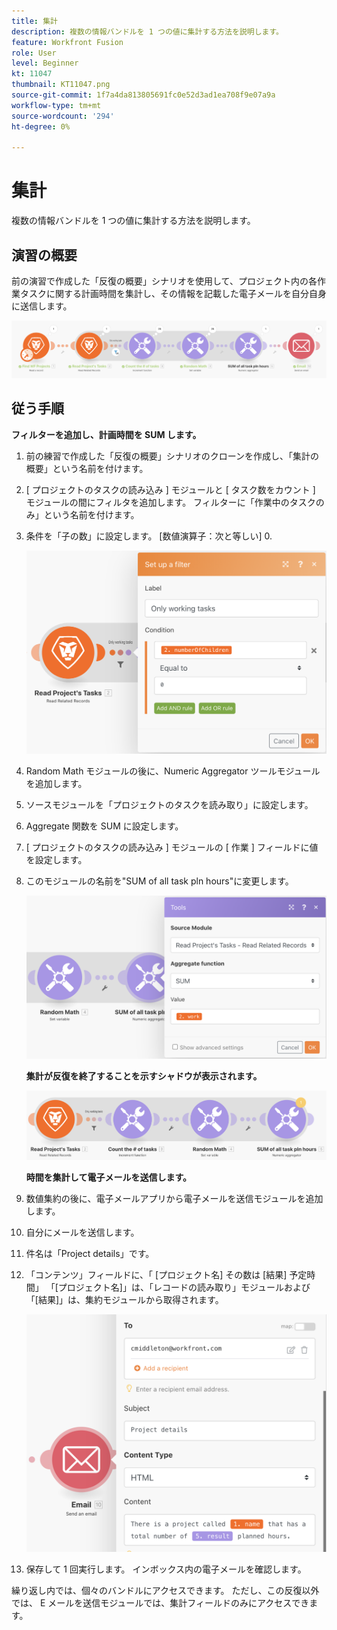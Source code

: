 ```yaml
---
title: 集計
description: 複数の情報バンドルを 1 つの値に集計する方法を説明します。
feature: Workfront Fusion
role: User
level: Beginner
kt: 11047
thumbnail: KT11047.png
source-git-commit: 1f7a4da813805691fc0e52d3ad1ea708f9e07a9a
workflow-type: tm+mt
source-wordcount: '294'
ht-degree: 0%

---
```



# 集計

複数の情報バンドルを 1 つの値に集計する方法を説明します。

## 演習の概要

前の演習で作成した「反復の概要」シナリオを使用して、プロジェクト内の各作業タスクに関する計画時間を集計し、その情報を記載した電子メールを自分自身に送信します。

![集約画像 1](../12-exercises/assets/aggregation-walkthrough-1.png)

## 従う手順

**フィルターを追加し、計画時間を SUM します。**

1. 前の練習で作成した「反復の概要」シナリオのクローンを作成し、「集計の概要」という名前を付けます。
1. [ プロジェクトのタスクの読み込み ] モジュールと [ タスク数をカウント ] モジュールの間にフィルタを追加します。 フィルターに「作業中のタスクのみ」という名前を付けます。
1. 条件を「子の数」に設定します。 [数値演算子：次と等しい] 0.

   ![集約画像 2](../12-exercises/assets/aggregation-walkthrough-2.png)

1. Random Math モジュールの後に、Numeric Aggregator ツールモジュールを追加します。
1. ソースモジュールを「プロジェクトのタスクを読み取り」に設定します。
1. Aggregate 関数を SUM に設定します。
1. [ プロジェクトのタスクの読み込み ] モジュールの [ 作業 ] フィールドに値を設定します。
1. このモジュールの名前を&quot;SUM of all task pln hours&quot;に変更します。

   ![集約画像 3](../12-exercises/assets/aggregation-walkthrough-3.png)

   **集計が反復を終了することを示すシャドウが表示されます。**

   ![集約画像 4](../12-exercises/assets/aggregation-walkthrough-4.png)

   **時間を集計して電子メールを送信します。**

1. 数値集約の後に、電子メールアプリから電子メールを送信モジュールを追加します。
1. 自分にメールを送信します。
1. 件名は「Project details」です。
1. 「コンテンツ」フィールドに、「 [プロジェクト名] その数は [結果] 予定時間」 「[プロジェクト名]」は、「レコードの読み取り」モジュールおよび「[結果]」は、集約モジュールから取得されます。

   ![集約画像 5](../12-exercises/assets/aggregation-walkthrough-5.png)

1. 保存して 1 回実行します。 インボックス内の電子メールを確認します。

繰り返し内では、個々のバンドルにアクセスできます。 ただし、この反復以外では、 E メールを送信モジュールでは、集計フィールドのみにアクセスできます。
